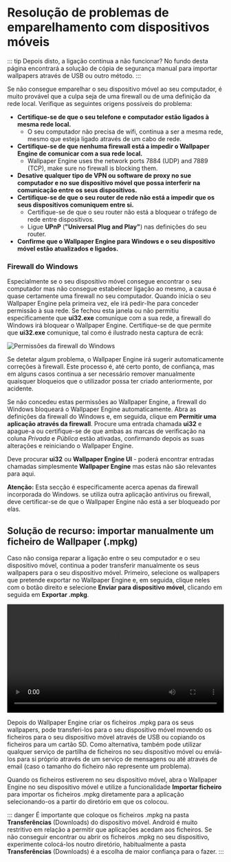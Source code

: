 # Resolução de problemas de emparelhamento com dispositivos móveis

::: tip
Depois disto, a ligação continua a não funcionar? No fundo desta página encontrará a solução de cópia de segurança manual para importar wallpapers através de USB ou outro método.
:::

Se não consegue emparelhar o seu dispositivo móvel ao seu computador, é muito provável que a culpa seja de uma firewall ou de uma definição da rede local. Verifique as seguintes origens possíveis do problema:

* **Certifique-se de que o seu telefone e computador estão ligados à mesma rede local.**
  * O seu computador não precisa de wifi, continua a ser a mesma rede, mesmo que esteja ligado através de um cabo de rede.
* **Certifique-se de que nenhuma firewall está a impedir o Wallpaper Engine de comunicar com a sua rede local.**
  * Wallpaper Engine uses the network ports 7884 (UDP) and 7889 (TCP), make sure no firewall is blocking them.
* **Desative qualquer tipo de VPN ou software de proxy no sue computador e no sue dispositivo móvel que possa interferir na comunicação entre os seus dispositivos.**
* **Certifique-se de que o seu router de rede não está a impedir que os seus dispositivos comuniquem entre si.**
    * Certifique-se de que o seu router não está a bloquear o tráfego de rede entre dispositivos.
    * Ligue **UPnP** (**"Universal Plug and Play"**) nas definições do seu router.
* **Confirme que o Wallpaper Engine para Windows e o seu dispositivo móvel estão atualizados e ligados.**

### Firewall do Windows

Especialmente se o seu dispositivo móvel consegue encontrar o seu computador mas não consegue estabelecer ligação ao mesmo, a causa é quase certamente uma firewall no seu computador. Quando inicia o seu Wallpaper Engine pela primeira vez, ele irá pedir-lhe para conceder permissão à sua rede. Se fechou esta janela ou não permitiu especificamente que **ui32.exe** comunique com a sua rede, a firewall do Windows irá bloquear o Wallpaper Engine. Certifique-se de que permite que **ui32.exe** comunique, tal como é ilustrado nesta captura de ecrã:

![Permissões da firewall do Windows](/img/faq/windows_defender.png)

Se detetar algum problema, o Wallpaper Engine irá sugerir automaticamente correções à firewall. Este processo é, até certo ponto, de confiança, mas em alguns casos continua a ser necessário remover manualmente quaisquer bloqueios que o utilizador possa ter criado anteriormente, por acidente.

Se não concedeu estas permissões ao Wallpaper Engine, a firewall do Windows bloqueará o Wallpaper Engine automaticamente. Abra as definições da firewall do Windows e, em seguida, clique em **Permitir uma aplicação através da firewall**. Procure uma entrada chamada **ui32** e apague-a ou certifique-se de que ambas as marcas de verificação na coluna *Privada* e *Pública* estão ativadas, confirmando depois as suas alterações e reiniciando o Wallpaper Engine.

Deve procurar **ui32** ou **Wallpaper Engine UI** - poderá encontrar entradas chamadas simplesmente **Wallpaper Engine** mas estas não são relevantes para aqui.

**Atenção:** Esta secção é especificamente acerca apenas da firewall incorporada do Windows. se utiliza outra aplicação antivírus ou firewall, deve certificar-se de que o Wallpaper Engine não está a ser bloqueado por elas.

## Solução de recurso: importar manualmente um ficheiro de Wallpaper (.mpkg)

Caso não consiga reparar a ligação entre o seu computador e o seu dispositivo móvel, continua a poder transferir manualmente os seus wallpapers para o seu dispositivo móvel. Primeiro, selecione os wallpapers que pretende exportar no Wallpaper Engine e, em seguida, clique neles com o botão direito e selecione **Enviar para dispositivo móvel**, clicando em seguida em **Exportar .mpkg**.

<video width="100%" controls autoplay loop>
  <source src="/videos/mobile_export.mp4" type="video/mp4">
  O seu browser não suporta o tag vídeo.
</video>

Depois do Wallpaper Engine criar os ficheiros .mpkg para os seus wallpapers, pode transferi-los para o seu dispositivo móvel movendo os ficheiros para o seu dispositivo móvel através de USB ou copiando os ficheiros para um cartão SD. Como alternativa, também pode utilizar qualquer serviço de partilha de ficheiros no seu dispositivo móvel ou enviá-los para si próprio através de um serviço de mensagens ou até através de email (caso o tamanho do ficheiro não represente um problema).

Quando os ficheiros estiverem no seu dispositivo móvel, abra o Wallpaper Engine no seu dispositivo móvel e utilize a funcionalidade **Importar ficheiro** para importar os ficheiros .mpkg diretamente para a aplicação selecionando-os a partir do diretório em que os colocou.

::: danger
É importante que coloque os ficheiros .mpkg na pasta **Transferências** (Downloads) do dispositivo móvel. Android é muito restritivo em relação a permitir que aplicações acedam aos ficheiros. Se não conseguir encontrar ou abrir os ficheiros .mpkg no seu dispositivo, experimente colocá-los noutro diretório, habitualmente a pasta **Transferências** (Downloads) é a escolha de maior confiança para o fazer.
:::